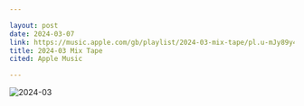 ```yaml
---

layout: post
date: 2024-03-07
link: https://music.apple.com/gb/playlist/2024-03-mix-tape/pl.u-mJy89y4TzaD5ll
title: 2024-03 Mix Tape
cited: Apple Music

---
```


![2024-03](/images/mixtape/2024-03.PNG)